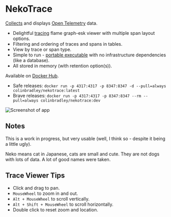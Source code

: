 # NekoTrace

[Collects](https://opentelemetry.io/docs/collector/) and displays [Open Telemetry](https://opentelemetry.io/) data.

- Delightful [tracing](https://opentelemetry.io/docs/concepts/signals/traces/) flame graph-esk viewer with multiple span layout options.
- Filtering and ordering of traces and spans in tables.
- View by trace or span type.
- Simple to run - [portable executable](https://github.com/ColinBradley/NekoTrace/releases/latest) with no infrastructure dependencies (like a database).
- All stored in memory (with retention option(s)).

Available on [Docker Hub](https://hub.docker.com/r/colinbradley/nekotrace).

- Safe releases: `docker run -p 4317:4317 -p 8347:8347 -d --pull=always colinbradley/nekotrace:latest`
- Brave releases: `docker run -p 4317:4317 -p 8347:8347 --rm --pull=always colinbradley/nekotrace:dev`

![Screenshot of app](Content/Screenshot-2025-09-14.png)

## Notes

This is a work in progress, but very usable (well, I think so - despite it being a little ugly).

Neko means cat in Japanese, cats are small and cute. They are not dogs with lots of data. A lot of good names were taken.

## Trace Viewer Tips

- Click and drag to pan.
- `MouseWheel` to zoom in and out.
- `Alt + MouseWheel` to scroll vertically.
- `Alt + Shift + MouseWheel` to scroll horizontally.
- Double click to reset zoom and location.
